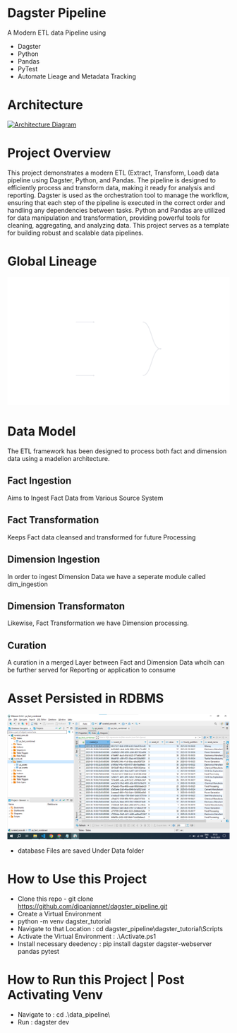 # Dagster Pipeline
A Modern ETL data Pipeline using
- Dagster
- Python
- Pandas
- PyTest
- Automate Lieage and Metadata Tracking

# Architecture
[![Architecture Diagram](architecture_diagram.png)](architecture_diagram.png)

# Project Overview
This project demonstrates a modern ETL (Extract, Transform, Load) data pipeline using Dagster, Python, and Pandas. The pipeline is designed to efficiently process and transform data, making it ready for analysis and reporting. Dagster is used as the orchestration tool to manage the workflow, ensuring that each step of the pipeline is executed in the correct order and handling any dependencies between tasks. Python and Pandas are utilized for data manipulation and transformation, providing powerful tools for cleaning, aggregating, and analyzing data. This project serves as a template for building robust and scalable data pipelines.

# Global Lineage
[![Global Asset Lineage](Global_Asset_Lineage.svg)](Global_Asset_Lineage.svg)

# Data Model
The ETL framework has been designed to process both fact and dimension data using a madelion architecture.
## Fact Ingestion
Aims to Ingest Fact Data from Various Source System
## Fact Transformation
Keeps Fact data cleansed and transformed for future Processing

## Dimension Ingestion
In order to ingest Dimension Data we have a seperate module called dim_ingestion
## Dimension Transformaton
Likewise, Fact Transformation we have Dimension processing.
## Curation
A curation in a merged Layer between Fact and Dimension Data whcih can be further served for Reporting or application to consume

# Asset Persisted in RDBMS
[![Asset Diagram](asset.png)](asset.png)
- database Files are saved Under Data folder

# How to Use this Project
- Clone this repo - git clone https://github.com/dipanjannet/dagster_pipeline.git
- Create a Virtual Environment
- python -m venv dagster_tutorial
- Navigate to that Location : cd dagster_pipeline\dagster_tutorial\Scripts
- Activate the Virtual Environment : .\Activate.ps1
- Install necessary deedency : pip install dagster dagster-webserver pandas pytest

# How to Run this Project | Post Activating Venv
- Navigate to : cd .\data_pipeline\
- Run : dagster dev